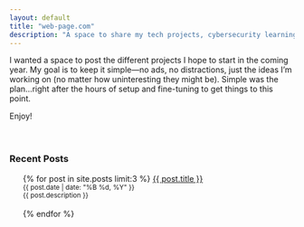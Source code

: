 ```yaml
---
layout: default
title: "web-page.com"
description: "A space to share my tech projects, cybersecurity learnings, and ideas."
---  
```



I wanted a space to post the different projects I hope to start in the coming year. My goal is to keep it simple—no ads, no distractions, just the ideas I’m working on (no matter how uninteresting they might be). Simple was the plan...right after the hours of setup and fine-tuning to get things to this point.

Enjoy!  
<br><br>
<h3>Recent Posts</h3>  

<ul>
  {% for post in site.posts limit:3 %}  
      <a href="{{ post.url | relative_url }}">{{ post.title }}</a>
      <br>
      <small>{{ post.date | date: "%B %d, %Y" }}</small>
      <br>
      <small>{{ post.description }}</small>
      <br><br>
  {% endfor %}
</ul>